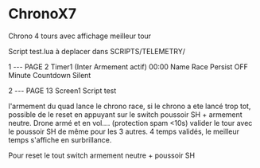 # ChronoX7
Chrono 4 tours avec affichage meilleur tour


Script test.lua à deplacer dans SCRIPTS/TELEMETRY/


1 --- 
	PAGE 2
Timer1 (Inter Armement actif) 00:00
Name Race
Persist OFF
Minute
Countdown Silent

2 ---
	PAGE 13
Screen1 Script test

l'armement du quad lance le chrono race, si le chrono a ete lancé trop tot, possible de le reset en appuyant sur le switch poussoir SH + armement neutre. Drone armé et en vol.... (protection spam <10s) valider le tour avec le poussoir SH
de même pour les 3 autres.
4 temps validés, le meilleur temps s'affiche en surbrillance.

Pour reset le tout switch armement neutre + poussoir SH

